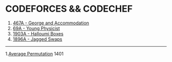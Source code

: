 # CODEFORCES && CODECHEF
1. [467A -  George and Accommodation](https://codeforces.com/problemset/problem/467/A)
2. [69A - Young Physicist](https://codeforces.com/problemset/problem/69/A)
3. [1903A - Halloumi Boxes](https://codeforces.com/problemset/problem/1903/A)
4. [1896A - Jagged Swaps](https://codeforces.com/problemset/problem/1896/A)

------------------------------------------------------------------------------------

1.[Average Permutation](https://github.com/iamabirakash/CODEFORCES/tree/main/Average%20Permutation) 1401
